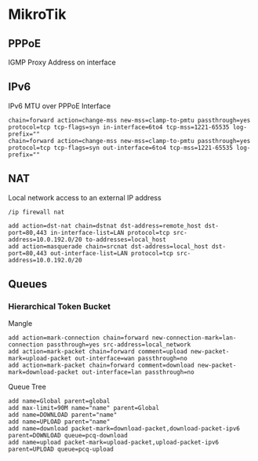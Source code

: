 # MikroTik
## PPPoE
IGMP Proxy
Address on interface

## IPv6
IPv6 MTU over PPPoE Interface
```
chain=forward action=change-mss new-mss=clamp-to-pmtu passthrough=yes protocol=tcp tcp-flags=syn in-interface=6to4 tcp-mss=1221-65535 log-prefix=""
chain=forward action=change-mss new-mss=clamp-to-pmtu passthrough=yes protocol=tcp tcp-flags=syn out-interface=6to4 tcp-mss=1221-65535 log-prefix=""
```

## NAT
Local network access to an external IP address
```
/ip firewall nat
```
```
add action=dst-nat chain=dstnat dst-address=remote_host dst-port=80,443 in-interface-list=LAN protocol=tcp src-address=10.0.192.0/20 to-addresses=local_host
add action=masquerade chain=srcnat dst-address=local_host dst-port=80,443 out-interface-list=LAN protocol=tcp src-address=10.0.192.0/20
```

## Queues
### Hierarchical Token Bucket
Mangle
```
add action=mark-connection chain=forward new-connection-mark=lan-connection passthrough=yes src-address=local_network
add action=mark-packet chain=forward comment=upload new-packet-mark=upload-packet out-interface=wan passthrough=no
add action=mark-packet chain=forward comment=download new-packet-mark=download-packet out-interface=lan passthrough=no
```

Queue Tree
```
add name=Global parent=global
add max-limit=90M name="name" parent=Global
add name=DOWNLOAD parent="name"
add name=UPLOAD parent="name"
add name=download packet-mark=download-packet,download-packet-ipv6 parent=DOWNLOAD queue=pcq-download
add name=upload packet-mark=upload-packet,upload-packet-ipv6 parent=UPLOAD queue=pcq-upload
```
